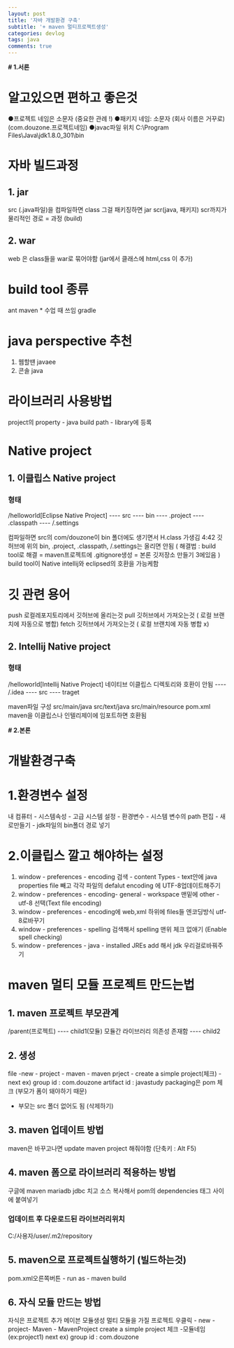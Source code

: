 ```yaml
---
layout: post
title: '자바 개발환경 구축'
subtitle: '+ maven 멀티프로젝트생성'
categories: devlog
tags: java
comments: true
---
```


**# 1.서론**
# 알고있으면 편하고 좋은것
●프로젝트 네임은 소문자 (중요한 관례 !)
●패키지 네임: 소문자 (회사 이름은 거꾸로)(com.douzone.프로젝트네임)
●javac파일 위치
C:\Program Files\Java\jdk1.8.0_301\bin

# 자바 빌드과정
 ## 1. jar
src (.java파일)을 컴파일하면 class  그걸 패키징하면 jar
scr(java, 패키지)   scr까지가 물리적인 경로
 = 과정 (build)

 ## 2. war 
web 은 class들을 war로 묶어야함 (jar에서 클래스에 html,css 이 추가)

# build tool 종류
ant
maven * 수업 때 쓰임 
gradle

# java perspective 추천
1. 웹할땐 javaee
2. 콘솔 java
# 라이브러리 사용방법
project의 property - java build path - library에 등록
# Native project
 ## 1. 이클립스 Native project
  ### 형태
/helloworld[Eclipse Native Project]
	---- src 
	---- bin
	---- .project
	---- .classpath
	---- /.settings

컴파일하면 src의 com/douzone이 bin 폴더에도 생기면서 H.class 가생김 4:42
깃허브에 위의 bin, .project, .classpath, /.settings는 올리면 안됨
( 해결법 : build tool로 해결 
   = maven프로젝트에 .gitignore생성
   = 본론 깃저장소 만들기 3에있음 )
build tool이 Native intellij와 eclipsed의 호환을 가능케함

#  깃 관련 용어
push
로컬레포지토리에서 깃허브에 올리는것
pull
깃허브에서 가져오는것 ( 로컬 브랜치에 자동으로 병합)
fetch
깃허브에서 가져오는것 ( 로컬 브랜치에 자동 병합 x)

 ## 2. Intellij Native project
  ### 형태
/helloworld[Intellij Native Project]	네이티브 이클립스 디렉토리와 호환이 안됨
	---- /.idea	
	---- src
	---- traget

maven파일 구성
src/main/java
src/text/java
src/main/resource
pom.xml
maven을 이클립스나 인텔리제이에  임포트하면 호환됨


**# 2.본론**



# 개발환경구축
# 1.환경변수 설정
내 컴퓨터 - 시스템속성 - 고급 시스템 설정 - 환경변수 - 시스템 변수의 path 편집 - 새로만들기 - jdk파일의 bin폴더 경로 넣기
# 2.이클립스 깔고 해야하는 설정
1. window - preferences - encoding 검색 - content Types - text안에 java properties file 빼고 각각 파일의 defalut encoding 에 UTF-8업데이트해주기 
2. window - preferences - encoding- general - workspace 맨밑에 other - utf-8 선택(Text file encoding)
3. window - preferences - encoding에 web,xml 하위에 files들 엔코딩방식 utf-8로바꾸기
4. window - preferences - spelling 검색해서 spelling 맨위 체크 없애기 (Enable spell checking)
5. window - preferences - java - installed JREs  add 해서 jdk 우리걸로바꿔주기 


# maven 멀티 모듈 프로젝트 만드는법
 ## 1. maven 프로젝트 부모관계
/parent(프로젝트)
	---- child1(모듈)	모듈간 라이브러리 의존성 존재함
	---- child2


 ## 2. 생성
file -new - project - maven - maven prject - create a simple project(체크) - next
ex)
group id : com.douzone
artifact id : javastudy
packaging은 pom 체크 (부모가 폼이 돼야하기 때문)
* 부모는 src 폴더 없어도 됨 (삭제하기)


 ## 3. maven 업데이트 방법
maven은 바꾸고나면 update maven project 해줘야함 (단축키 : Alt F5)

 ## 4. maven 폼으로 라이브러리 적용하는 방법
구글에 maven mariadb jdbc 치고 소스 복사해서 pom의 dependencies 태그 사이에 붙여넣기 
  ### 업데이트 후 다운로드된 라이브러리위치
C:/사용자/user/.m2/repository


## 5. maven으로 프로젝트실행하기 (빌드하는것)
pom.xml오른쪽버튼 - run as - maven build 



 ## 6. 자식 모듈 만드는 방법
자식은 프로젝트 추가 메이븐 모듈생성
멀티 모듈을 가질 프로젝트 우클릭 - new -project- Maven - MavenProject
create a simple project 체크 -모듈네임 (ex:project1) next
ex)
group id : com.douzone